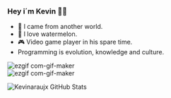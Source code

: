 ### Hey i´m Kevin 👊🏼

- 🌌  I came from another world.
- 🍉  I love watermelon. 
- 🎮  Video game player in his spare time.  
- Programming is evolution, knowledge and culture.

![ezgif com-gif-maker](https://user-images.githubusercontent.com/82170234/115324821-f4bea800-a160-11eb-8058-112050145877.gif)                                                     
![ezgif com-gif-maker](https://user-images.githubusercontent.com/82170234/115324821-f4bea800-a160-11eb-8058-112050145877.gif) 


![Kevinaraujx GitHub Stats](https://kevinaraujx-github-readme-stats-kevinaraujx.vercel.app/api?username=kevinaraujx&show_icons=true) 
